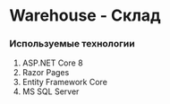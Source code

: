 # Warehouse - Склад
### Используемые технологии
1. ASP.NET Core 8
2. Razor Pages
3. Entity Framework Core
4. MS SQL Server
